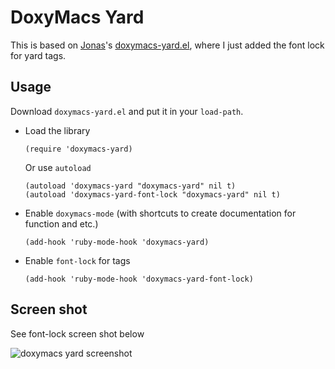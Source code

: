 DoxyMacs Yard
=============

This is based on [Jonas](http://www.emacswiki.org/emacs/JonasBernoulli)'s
[doxymacs-yard.el](http://www.emacswiki.org/emacs/doxymacs-yard.el), where I
just added the font lock for yard tags.


Usage
-----

Download `doxymacs-yard.el` and put it in your `load-path`.

-   Load the library

        (require 'doxymacs-yard)

    Or use `autoload`

        (autoload 'doxymacs-yard "doxymacs-yard" nil t)
        (autoload 'doxymacs-yard-font-lock "doxymacs-yard" nil t)

-   Enable `doxymacs-mode` (with shortcuts to create documentation for function
    and etc.)

        (add-hook 'ruby-mode-hook 'doxymacs-yard)

-   Enable `font-lock` for tags

        (add-hook 'ruby-mode-hook 'doxymacs-yard-font-lock)



Screen shot
-----------

See font-lock screen shot below

![doxymacs yard screenshot](http://img806.imageshack.us/img806/1953/selection2011121401.png)
